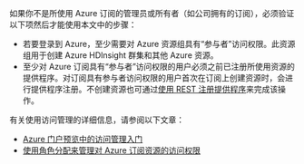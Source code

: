 <!-- not suitable for Mooncake -->

如果你不是所使用 Azure 订阅的管理员或所有者（如公司拥有的订阅），必须验证以下项然后才能使用本文中的步骤：

* 若要登录到 Azure，至少需要对 Azure 资源组具有“参与者”访问权限。此资源组用于创建 Azure HDInsight 群集和其他 Azure 资源。
* 至少对 Azure 订阅具有“参与者”访问权限的用户必须之前已注册所使用资源的提供程序。对订阅具有参与者访问权限的用户首次在订阅上创建资源时，会进行提供程序注册。不创建资源也可通过[使用 REST 注册提供程序](https://msdn.microsoft.com/zh-cn/library/azure/dn790548.aspx)来完成该操作。

有关使用访问管理的详细信息，请参阅以下文章：

* [Azure 门户预览中的访问管理入门](../articles/active-directory/role-based-access-control-what-is.md)
* [使用角色分配来管理对 Azure 订阅资源的访问权限](../articles/active-directory/role-based-access-control-configure.md)

<!---HONumber=Mooncake_0120_2017-->